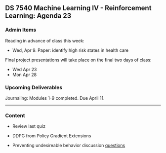 ## DS 7540 Machine Learning IV - Reinforcement Learning: Agenda 23


### Admin Items
  
Reading in advance of class this week:
- Wed, Apr 9. Paper: identify high risk states in health care
  
Final project presentations will take place on the final two days of class:

- Wed Apr 23
- Mon Apr 28

### Upcoming Deliverables

Journaling: Modules 1-9 completed. Due April 11.

---


### Content

- Review last quiz
  
- DDPG from Policy Gradient Extensions

- Preventing undesireable behavior discussion [questions](https://github.com/UVADS/reinforcement_learning/blob/main/09_safety_in_ml/paper_preventing_undesirable_behavior_discussion_questions.txt) 
